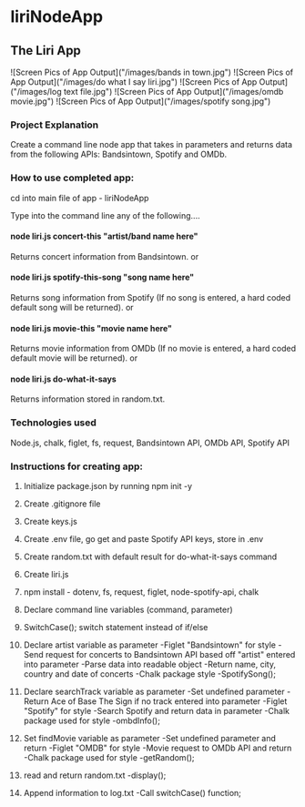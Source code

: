 # liriNodeApp
## The Liri App



<!-- Images showing CLI works! -->
![Screen Pics of App Output]("/images/bands in town.jpg")
![Screen Pics of App Output]("/images/do what I say liri.jpg")
![Screen Pics of App Output]("/images/log text file.jpg")
![Screen Pics of App Output]("/images/omdb movie.jpg")
![Screen Pics of App Output]("/images/spotify song.jpg")



### Project Explanation
Create a command line node app that takes in parameters and returns data from the following APIs: 
Bandsintown, Spotify and OMDb.

### How to use completed app:
cd into main file of app - liriNodeApp

Type into the command line any of the following....

#### node liri.js concert-this "artist/band name here"
Returns concert information from Bandsintown.
or
#### node liri.js spotify-this-song "song name here"
Returns song information from Spotify (If no song is entered, a hard coded default song will be returned).
or
#### node liri.js movie-this "movie name here"
Returns movie information from OMDb (If no movie is entered, a hard coded default movie will be returned).
or
#### node liri.js do-what-it-says
Returns information stored in random.txt.

### Technologies used
Node.js, chalk, figlet, fs, request, Bandsintown API, OMDb API, Spotify API

### Instructions for creating app:

1. Initialize package.json by running npm init -y

2. Create .gitignore file

3. Create keys.js

4. Create .env file, go get and paste Spotify API keys, store in .env

5. Create random.txt with default result for do-what-it-says command

5. Create liri.js

6. npm install - dotenv, fs, request, figlet, node-spotify-api, chalk

7. Declare command line variables (command, parameter)

8. SwitchCase(); switch statement instead of if/else

9. Declare artist variable as parameter
  -Figlet "Bandsintown" for style
  -Send request for concerts to Bandsintown API based off "artist" entered into parameter
  -Parse data into readable object
  -Return name, city, country and date of concerts
  -Chalk package style
  -SpotifySong();

10. Declare searchTrack variable as parameter
  -Set undefined parameter
  -Return Ace of Base The Sign if no track entered into parameter
  -Figlet "Spotify" for style
  -Search Spotify and return data in parameter
  -Chalk package used for style
  -ombdInfo();

11. Set findMovie variable as parameter
  -Set undefined parameter and return 
  -Figlet "OMDB" for style
  -Movie request to OMDb API and return
  -Chalk package used for style
  -getRandom();

12. read and return random.txt
  -display();

13. Append information to log.txt
  -Call switchCase() function;